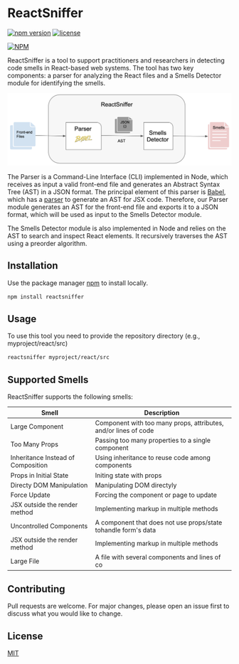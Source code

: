 # ReactSniffer 

[![npm version](https://badge.fury.io/js/reactsniffer.svg)](https://www.npmjs.com/package/reactsniffer)
[![license](https://img.shields.io/npm/l/reactsniffer)](https://github.com/fabiosferreira/reactsniffer/blob/main/LICENSE)

[![NPM](https://nodei.co/npm/reactsniffer.png)](https://nodei.co/npm/reactsniffer/)

ReactSniffer is a tool to support practitioners and researchers in detecting code smells in React-based web systems. The tool has two key components: a parser for analyzing the React files and a Smells Detector module for identifying the smells.

<p align="center">
    <img src="https://github.com/fabiosferreira/reactsniffer/blob/main/img/ReactSniffer-Architecture.png" width= "600px" />
</p>

The Parser is a Command-Line Interface (CLI) implemented in Node, which receives as input a valid front-end file and generates an Abstract Syntax Tree (AST) in a JSON format. The principal element of this parser is [Babel](https://babeljs.io/), which has a [parser](https://babeljs.io/docs/en/babel-parser) to generate an AST for JSX code. Therefore, our Parser module generates an AST for the front-end file and exports it to a JSON format, which will be used as input to the Smells Detector module.

The Smells Detector module is also implemented in Node and relies on the AST to search and inspect React elements. It recursively traverses the AST using a preorder algorithm. 

## Installation

Use the package manager [npm](https://www.npmjs.com/) to install locally.

```bash
npm install reactsniffer
```

## Usage

To use this tool you need to provide the repository directory (e.g., myproject/react/src)

```bash
reactsniffer myproject/react/src
```

## Supported Smells

ReactSniffer supports the following smells: 

| Smell      | Description                                                                             |
|------------|-----------------------------------------------------------------------------------------|
| Large Component                    | Component with too many props, attributes, and/or lines of code |
| Too Many Props                     | Passing too many properties to a single component               |
| Inheritance Instead of Composition | Using inheritance to reuse code among components                |
| Props in Initial State             | Initing state with props                                        |
| Directy DOM Manipulation           | Manipulating DOM directyly                                      |
| Force Update                       | Forcing the component or page to update                         |
| JSX outside the render method      | Implementing markup in multiple methods                         |
| Uncontrolled Components            | A component that does not use props/state tohandle form's data  |
| JSX outside the render method      | Implementing markup in multiple methods                         |
| Large File                         | A file with several components and lines of co                  |

## Contributing

Pull requests are welcome. For major changes, please open an issue first to discuss what you would like to change.

## License

[MIT](https://choosealicense.com/licenses/mit/)